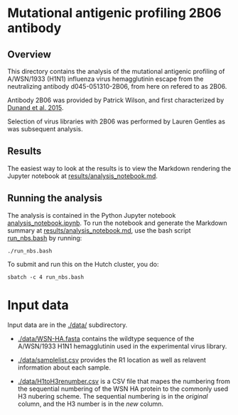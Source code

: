 # Mutational antigenic profiling 2B06 antibody

## Overview

This directory contains the analysis of the mutational antigenic profiling of A/WSN/1933 (H1N1) influenza virus hemagglutinin escape from the neutralizing antibody d045-051310-2B06, from here on refered to as 2B06.

Antibody 2B06 was provided by Patrick Wilson, and first characterized by [Dunand et al. 2015](https://www.jci.org/articles/view/74374). 

Selection of virus libraries with 2B06 was performed by Lauren Gentles as was subsequent analysis.

## Results
The easiest way to look at the results is to view the Markdown rendering the Jupyter notebook at [results/analysis_notebook.md](results/analysis_notebook.md).

## Running the analysis
The analysis is contained in the Python Jupyter notebook [analysis_notebook.ipynb](analysis_notebook.ipynb).
To run the notebook and generate the Markdown summary at [results/analysis_notebook.md](results/analysis_notebook.md), use the bash script [run_nbs.bash](run_nbs.bash) by running:

    ./run_nbs.bash

To submit and run this on the Hutch cluster, you do:

    sbatch -c 4 run_nbs.bash

# Input data
Input data are in the [./data/](data) subdirectory.

- [./data/WSN-HA.fasta](./data/WSN-HA.fasta) contains the wildtype sequence of the A/WSN/1933 H1N1 hemagglutinin used in the experimental virus library.

- [./data/samplelist.csv](./data/samplelist.csv) provides the R1 location as well as relavent information about each sample.

- [./data/H1toH3renumber.csv](./data/H1toH3_renumber.csv) is a CSV file that mapes the numbering from the sequential numbering of the WSN HA protein to the commonly used H3 nubering scheme. The sequential numbering is in the *original* column, and the H3 number is in the *new* column.
